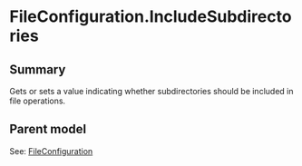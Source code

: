 # FileConfiguration.IncludeSubdirectories

## Summary

Gets or sets a value indicating whether subdirectories should be included in file operations.

## Parent model

See: [FileConfiguration](FileConfiguration.md)